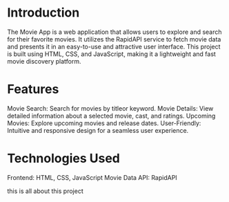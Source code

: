 # Introduction
The Movie App is a web application that allows users to explore and search for their favorite movies. It utilizes the RapidAPI service to fetch movie data and presents it in an easy-to-use and attractive user interface. This project is built using HTML, CSS, and JavaScript, making it a lightweight and fast movie discovery platform.

# Features
Movie Search: Search for movies by titleor keyword.
Movie Details: View detailed information about a selected movie, cast, and ratings.
Upcoming Movies: Explore upcoming movies and release dates.
User-Friendly: Intuitive and responsive design for a seamless user experience.

# Technologies Used
Frontend: HTML, CSS, JavaScript
Movie Data API: RapidAPI

this is all about this project
